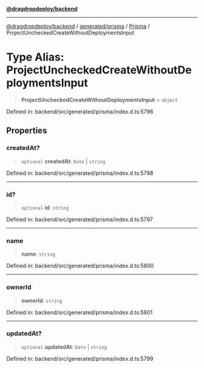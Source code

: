 [**@dragdropdeploy/backend**](../../../../../README.md)

***

[@dragdropdeploy/backend](../../../../../README.md) / [generated/prisma](../../../README.md) / [Prisma](../README.md) / ProjectUncheckedCreateWithoutDeploymentsInput

# Type Alias: ProjectUncheckedCreateWithoutDeploymentsInput

> **ProjectUncheckedCreateWithoutDeploymentsInput** = `object`

Defined in: backend/src/generated/prisma/index.d.ts:5796

## Properties

### createdAt?

> `optional` **createdAt**: `Date` \| `string`

Defined in: backend/src/generated/prisma/index.d.ts:5798

***

### id?

> `optional` **id**: `string`

Defined in: backend/src/generated/prisma/index.d.ts:5797

***

### name

> **name**: `string`

Defined in: backend/src/generated/prisma/index.d.ts:5800

***

### ownerId

> **ownerId**: `string`

Defined in: backend/src/generated/prisma/index.d.ts:5801

***

### updatedAt?

> `optional` **updatedAt**: `Date` \| `string`

Defined in: backend/src/generated/prisma/index.d.ts:5799

